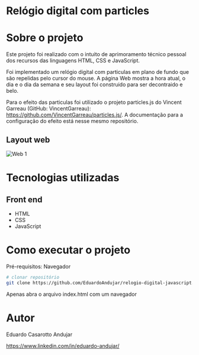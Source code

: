 # Relógio digital com particles

# Sobre o projeto

 Este projeto foi realizado com o intuito de aprimoramento técnico pessoal dos recursos das linguagens HTML, CSS e JavaScript.
 
 Foi implementado um relógio digital com particulas em plano de fundo que são repelidas pelo cursor do mouse. A página Web mostra a hora atual, o dia e o dia da semana e seu layout foi construido para ser decontraido e belo.
 
 Para o efeito das particulas foi utilizado o projeto particles.js do Vincent Garreau (GitHub: VincentGarreau): https://github.com/VincentGarreau/particles.js/.
 A documentação para a configuração do efeito está nesse mesmo repositório.

## Layout web

![Web 1](https://github.com/EduardoAndujar/assets/blob/main/relogio-digital.gif)

# Tecnologias utilizadas
## Front end
- HTML
- CSS
- JavaScript

# Como executar o projeto

Pré-requisitos: Navegador

```bash
# clonar repositório
git clone https://github.com/EduardoAndujar/relogio-digital-javascript.git
```

Apenas abra o arquivo index.html com um navegador

# Autor

Eduardo Casarotto Andujar

https://www.linkedin.com/in/eduardo-andujar/
